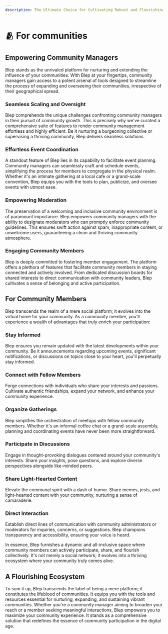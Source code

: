 ```yaml
---
description: The Ultimate Choice for Cultivating Robust and Flourishing Communities
---
```


# 🫂 For communities

## Empowering Community Managers

Blep stands as the unrivaled platform for nurturing and extending the influence of your communities. With Blep at your fingertips, community managers gain access to a potent arsenal of tools designed to streamline the process of expanding and overseeing their communities, irrespective of their geographical spread.

### Seamless Scaling and Oversight

Blep comprehends the unique challenges confronting community managers in their pursuit of community growth. This is precisely why we've curated a comprehensive suite of features to render community management effortless and highly efficient. Be it nurturing a burgeoning collective or supervising a thriving community, Blep delivers seamless solutions.

### Effortless Event Coordination

A standout feature of Blep lies in its capability to facilitate event planning. Community managers can seamlessly craft and schedule events, simplifying the process for members to congregate in the physical realm. Whether it's an intimate gathering at a local cafe or a grand-scale convention, Blep equips you with the tools to plan, publicize, and oversee events with utmost ease.

### Empowering Moderation

The preservation of a welcoming and inclusive community environment is of paramount importance. Blep empowers community managers with the ability to designate moderators who can promptly enforce community guidelines. This ensures swift action against spam, inappropriate content, or unwelcome users, guaranteeing a clean and thriving community atmosphere.

### Engaging Community Members

Blep is deeply committed to fostering member engagement. The platform offers a plethora of features that facilitate community members in staying connected and actively involved. From dedicated discussion boards for shared interests to direct communication with community leaders, Blep cultivates a sense of belonging and active participation.

## For Community Members

Blep transcends the realm of a mere social platform; it evolves into the virtual home for your community. As a community member, you'll experience a wealth of advantages that truly enrich your participation:

### Stay Informed

Blep ensures you remain updated with the latest developments within your community. Be it announcements regarding upcoming events, significant notifications, or discussions on topics close to your heart, you'll perpetually stay informed.

### Connect with Fellow Members

Forge connections with individuals who share your interests and passions. Cultivate authentic friendships, expand your network, and enhance your community experience.

### Organize Gatherings

Blep simplifies the orchestration of meetups with fellow community members. Whether it's an informal coffee chat or a grand-scale assembly, planning and coordinating events have never been more straightforward.

### Participate in Discussions

Engage in thought-provoking dialogues centered around your community's interests. Share your insights, pose questions, and explore diverse perspectives alongside like-minded peers.

### Share Light-Hearted Content

Elevate the communal spirit with a dash of humor. Share memes, jests, and light-hearted content with your community, nurturing a sense of camaraderie.

### Direct Interaction

Establish direct lines of communication with community administrators or moderators for inquiries, concerns, or suggestions. Blep champions transparency and accessibility, ensuring your voice is heard.

In essence, Blep furnishes a dynamic and all-inclusive space where community members can actively participate, share, and flourish collectively. It's not merely a social network; it evolves into a thriving ecosystem where your community truly comes alive.

## A Flourishing Ecosystem

To sum it up, Blep transcends the label of being a mere platform; it constitutes the lifeblood of communities. It equips you with the tools and resources essential for nurturing, expanding, and sustaining vibrant communities. Whether you're a community manager aiming to broaden your reach or a member seeking meaningful interactions, Blep empowers you to maximize your community experience. It stands as a comprehensive solution that redefines the essence of community participation in the digital age.
